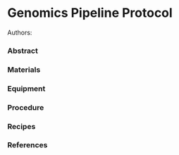 # Genomics Pipeline Protocol

 Authors:

### Abstract

### Materials

### Equipment

### Procedure

### Recipes

### References




